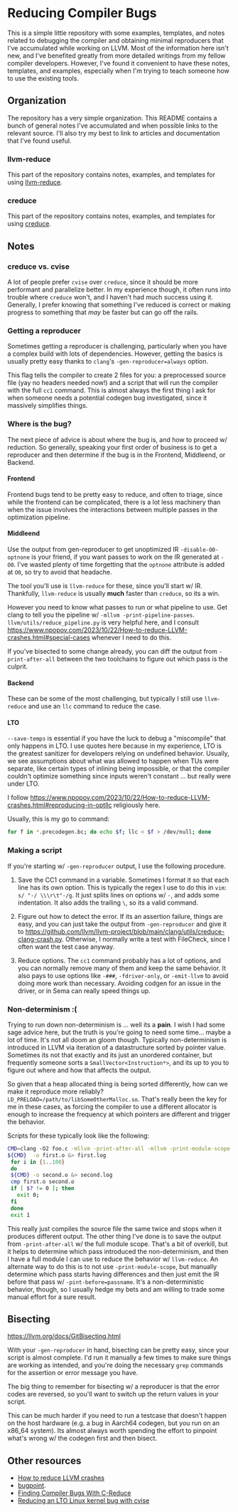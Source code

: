 # Reducing Compiler Bugs

This is a simple little repository with some examples, templates, and notes
related to debugging the compiler and obtaining minimal reproducers that I've
accumulated while working on LLVM. Most of the information here isn't new, and
I've benefited greatly from more detailed writings from my fellow compiler
developers. However, I've found it convenient to have these notes, templates,
and examples, especially when I'm trying to teach someone how to use the
existing tools.

## Organization

The repository has a very simple organization. This README contains a bunch of
general notes I've accumulated and when possible links to the relevant source.
I'll also try my best to link to articles and documentation that I've found
useful.

### llvm-reduce

This part of the repository contains notes, examples, and templates for using
[llvm-reduce](https://llvm.org/docs/CommandGuide/llvm-reduce.html).


### creduce

This part of the repository contains notes, examples, and templates for using
[creduce](https://github.com/csmith-project/creduce).

## Notes

### creduce vs. cvise

A lot of people prefer `cvise` over `creduce`, since it should be more
performant and parallelize better. In my experience though, it often runs into
trouble where `creduce` won't, and I haven't had much success using it.
Generally, I prefer knowing that something I've reduced is correct or making
progress to something that *may* be faster but can go off the rails.

### Getting a reproducer

Sometimes getting a reproducer is challenging, particularly when you have
a complex build with lots of dependencies. However, getting the basics is
usually pretty easy thanks to `clang`'s `-gen-reproducer=always` option.

This flag tells the compiler to create 2 files for you: a preprocessed source
file (yay no headers needed now!) and a script that will run the compiler with
the full `cc1` command. This is almost always the first thing I ask for when
someone needs a potential codegen bug investigated, since it massively
simplifies things.

### Where is the bug?

The next piece of advice is about where the bug is, and how to proceed w/
reduction. So generally, speaking your first order of business is to get
a reproducer and then determine if the bug is in the Frontend, Middleend, or
Backend.

#### Frontend

Frontend bugs tend to be pretty easy to reduce, and often to triage, since
while the frontend can be complicated, there is a lot less machinery than when
the issue involves the interactions between multiple passes in the optimization
pipeline. 

#### Middleend

Use the output from gen-reproducer to get unoptimized IR `-disable-O0-optnone`
is your friend, if you want passes to work on the IR generated at `-O0`. I've
wasted plenty of time forgetting that the `optnone` attribute is added at `O0`,
so try to avoid that headache.

The tool you'll use is `llvm-reduce` for these, since you'll start w/ IR.
Thankfully, `llvm-reduce` is usually **much** faster than `creduce`, so its
a win.

However you need to know what passes to run or what pipeline to use. Get clang
to tell you the pipeline w/ `-mllvm -print-pipeline-passes`.
`llvm/utils/reduce_pipeline.py` is very helpful here, and I consult
https://www.npopov.com/2023/10/22/How-to-reduce-LLVM-crashes.html#special-cases
whenever I need to do this.

If you've bisected to some change already, you can diff the output from
`-print-after-all` between the two toolchains to figure out which pass is the
culprit.


#### Backend

These can be some of the most challenging, but typically I still use
`llvm-reduce` and use an `llc` command to reduce the case.

#### LTO

`--save-temps` is essential if you have the luck to debug a "miscompile" that
only happens in LTO. I use quotes here because in my experience, LTO is the
greatest sanitizer for developers relying on undefined behavior. Usually, we
see assumptions about what was allowed to happen when TUs were separate, like
certain types of inlining being impossible, or that the compiler couldn't
optimize something since inputs weren't constant ... but really were under LTO.

I follow
https://www.npopov.com/2023/10/22/How-to-reduce-LLVM-crashes.html#reproducing-in-optllc
religiously here.

Usually, this is my go to command:
```bash
for f in *.precodegen.bc; do echo $f; llc < $f > /dev/null; done
```

### Making a script 

If you're starting w/ `-gen-reproducer` output, I use the following procedure.

1. Save the CC1 command in a variable. Sometimes I format it so that each line
   has its own option. This is typically the regex I use to do this in `vim`:
   `s/ "-/ \\\r\t"-/g`. It just splits lines on options w/ `-`, and adds some
   indentation. It also adds the trailing `\`, so its a valid command.

2. Figure out how to detect the error. If its an assertion failure, things are
   easy, and you can just take the output from `-gen-reproducer` and give it to
   https://github.com/llvm/llvm-project/blob/main/clang/utils/creduce-clang-crash.py.
   Otherwise, I normally write a test with FileCheck, since I often want the
   test case anyway.

3. Reduce options. The `cc1` command probably has a lot of options, and you can
   normally remove many of them and keep the same behavior. It also pays to use
   options like `-###`, `-fdriver-only`, or `-emit-llvm` to avoid doing more
   work than necessary. Avoiding codgen for an issue in the driver, or in Sema
   can really speed things up.

### Non-determinism :(

Trying to run down non-determinism is ... well its a **pain**. I wish I had
some sage advice here, but the truth is you're going to need some time... maybe
a lot of time. It's not all doom an gloom though. Typically non-determinism is
introduced in LLVM via iteration of a datastructure sorted by pointer value.
Sometimes its not that exactly and its just an unordered container, but
frequently someone sorts a `SmallVector<Instruction*>`, and its up to you to
figure out where and how that affects the output.

So given that a heap allocated thing is being sorted differently, how can we
make it reproduce more reliably? `LD_PRELOAD=/path/to/libSomeOtherMalloc.so`.
That's really been the key for me in these cases, as forcing the compiler to
use a different allocator is enough to increase the frequency at which pointers
are different and trigger the behavior.

Scripts for these typically look like the following:

```bash
CMD=clang -O2 foo.c -mllvm -print-after-all -mllvm -print-module-scope
${CMD}  -o first.o &> first.log
 for i in {1..100}
 do
 ${CMD} -o second.o &> second.log
 cmp first.o second.o
 if [ $? != 0 ]; then
   exit 0;
 fi
 done
 exit 1
```

This really just compiles the source file the same twice and stops when it
produces different output. The other thing I've done is to save the output from
`-print-after-all` w/ the full module scope. That's a bit of overkill, but it
helps to determine which pass introduced the non-determinism, and then I have
a full module I can use to reduce the behavior w/ `llvm-reduce`. An alternate
way to do this is to not use `-print-module-scope`, but manually determine
which pass starts having differences and then just emit the IR before that pass
w/ `-pint-before=passname`. It's a non-deterministic behavior, though, so
I usually hedge my bets and am willing to trade some manual effort for a sure
result.


## Bisecting

https://llvm.org/docs/GitBisecting.html

With your `-gen-reproducer` in hand, bisecting can be pretty easy, since your
script is almost complete. I'd run it manually a few times to make sure things
are working as intended, and you're doing the necessary `grep` commands for the
assertion or error message you have.

The big thing to remember for bisecting w/ a reproducer is that the error codes
are reversed, so you'll want to switch up the return values in your script.

This can be much harder if you need to run a testcase that doesn't happen on
the host hardware (e.g. a bug in Aarch64 codegen, but you run on an x86_64
system). Its almost always worth spending the effort to pinpoint what's wrong
w/ the codegen first and then bisect.


## Other resources

- [How to reduce LLVM crashes](https://www.npopov.com/2023/10/22/How-to-reduce-LLVM-crashes.html)
- [bugpoint](https://llvm.org/docs/CommandGuide/bugpoint.html).
- [Finding Compiler Bugs With C-Reduce](https://nickdesaulniers.github.io/blog/2019/01/18/finding-compiler-bugs-with-c-reduce/)
- [Reducing an LTO Linux kernel bug with cvise](https://nathanchance.dev/posts/cvise-lto-kernel-bug/)


